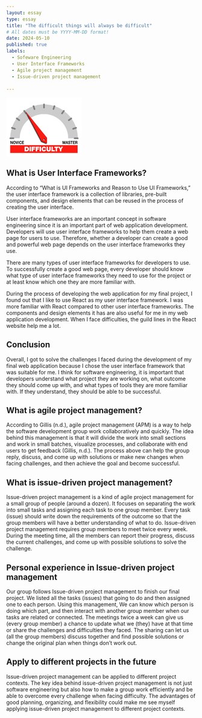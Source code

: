 ```yaml
---
layout: essay
type: essay
title: "The difficult things will always be difficult"
# All dates must be YYYY-MM-DD format!
date: 2024-05-10
published: true
labels:
  - Sofeware Engineering
  - User Interface Frameworks
  - Agile project management
  - Issue-driven project management

---
```


<img width="200px" class="rounded float-start pe-4" src="../img/difficulty/degree_difficulty.jpg">

## What is User Interface Frameworks?

According to “What is UI Frameworks and Reason to Use UI Frameworks,” the user interface framework is a collection of libraries, pre-built components, and design elements that can be reused in the process of creating the user interface.

User interface frameworks are an important concept in software engineering since it is an important part of web application development. Developers will use user interface frameworks to help them create a web page for users to use. Therefore, whether a developer can create a good and powerful web page depends on the user interface frameworks they use.

There are many types of user interface frameworks for developers to use. To successfully create a good web page, every developer should know what type of user interface frameworks they need to use for the project or at least know which one they are more familiar with.

During the process of developing the web application for my final project, I found out that I like to use React as my user interface framework. I was more familiar with React compared to other user interface frameworks. The components and design elements it has are also useful for me in my web application development. When I face difficulties, the guild lines in the React website help me a lot.

## Conclusion

Overall, I got to solve the challenges I faced during the development of my final web application because I chose the user interface framework that was suitable for me. I think for software engineering, it is important that developers understand what project they are working on, what outcome they should come up with, and what types of tools they are more familiar with. If they understand, they should be able to be successful.


## What is agile project management?

According to Gillis (n.d.), agile project management (APM) is a way to help the software development group work collaboratively and quickly. The idea behind this management is that it will divide the work into small sections and work in small batches, visualize processes, and collaborate with end users to get feedback (Gillis, n.d.). The process above can help the group reply, discuss, and come up with solutions or make new changes when facing challenges, and then achieve the goal and become successful.


## What is issue-driven project management?

Issue-driven project management is a kind of agile project management for a small group of people (around a dozen). It focuses on separating the work into small tasks and assigning each task to one group member. Every task (issue) should write down the requirements of the outcome so that the group members will have a better understanding of what to do. Issue-driven project management requires group members to meet twice every week. During the meeting time, all the members can report their progress, discuss the current challenges, and come up with possible solutions to solve the challenge.

## Personal experience in Issue-driven project management

Our group follows Issue-driven project management to finish our final project. We listed all the tasks (issues) that going to do and then assigned one to each person. Using this management, We can know which person is doing which part, and then interact with another group member when our tasks are related or connected. The meetings twice a week can give us (every group member) a chance to update what we (they) have at that time or share the challenges and difficulties they faced. The sharing can let us (all the group members) discuss together and find possible solutions or change the original plan when things don’t work out.

## Apply to different projects in the future

Issue-driven project management can be applied to different project contexts. The key idea behind issue-driven project management is not just software engineering but also how to make a group work efficiently and be able to overcome every challenge when facing difficulty. The advantages of good planning, organizing, and flexibility could make me see myself applying issue-driven project management to different project contexts.
